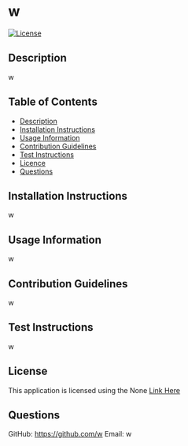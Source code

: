 # w
[![License](https://img.shields.io/badge/License-None%20-lightgrey.svg)]()
## Description
w

## Table of Contents
- [Description](#Description)
- [Installation Instructions](#Installation-Instructions)
- [Usage Information](#Usage-Information)
- [Contribution Guidelines](#Contribution-Guidelines)
- [Test Instructions](#Test-Instructions)
- [Licence](#Licence)
- [Questions](#Questions)

## Installation Instructions
w

## Usage Information
w

## Contribution Guidelines
w

## Test Instructions
w

## License
This application is licensed using the None [Link Here](None)

## Questions
GitHub: https://github.com/w
 Email: w

